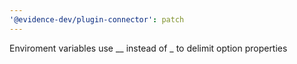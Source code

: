 ```yaml
---
'@evidence-dev/plugin-connector': patch
---
```


Enviroment variables use \__ instead of _ to delimit option properties
